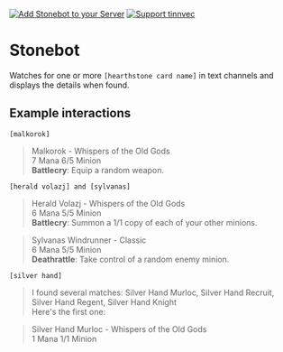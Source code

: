 [![Add Stonebot to your Server][discord-add-badge]][discord-oauth-link]
[![Support tinnvec][support-tinnvec-badge]][support-tinnvec-link]

# Stonebot
Watches for one or more `[hearthstone card name]` in text channels and displays the details when found.

## Example interactions

`[malkorok]`
>Malkorok - Whispers of the Old Gods  
7 Mana 6/5 Minion  
**Battlecry**: Equip a random weapon.

`[herald volazj] and [sylvanas]`
>Herald Volazj - Whispers of the Old Gods  
6 Mana 5/5 Minion  
**Battlecry**: Summon a 1/1 copy of each of your other minions.

>Sylvanas Windrunner - Classic  
6 Mana 5/5 Minion  
**Deathrattle**: Take control of a random enemy minion.

`[silver hand]`
>I found several matches: Silver Hand Murloc, Silver Hand Recruit, Silver Hand Regent, Silver Hand Knight  
Here's the first one:  

>Silver Hand Murloc - Whispers of the Old Gods  
1 Mana 1/1  Minion

[discord-oauth-link]: https://discordapp.com/oauth2/authorize?client_id=181041901225377793&scope=bot&permissions=19456
[discord-add-badge]: https://img.shields.io/badge/Discord-Add%20Bot-7289DA.svg?style=flat-square

[support-tinnvec-link]: http://tinnvec.com/support
[support-tinnvec-badge]: https://img.shields.io/badge/Support-tinnvec-blue.svg?style=flat-square
